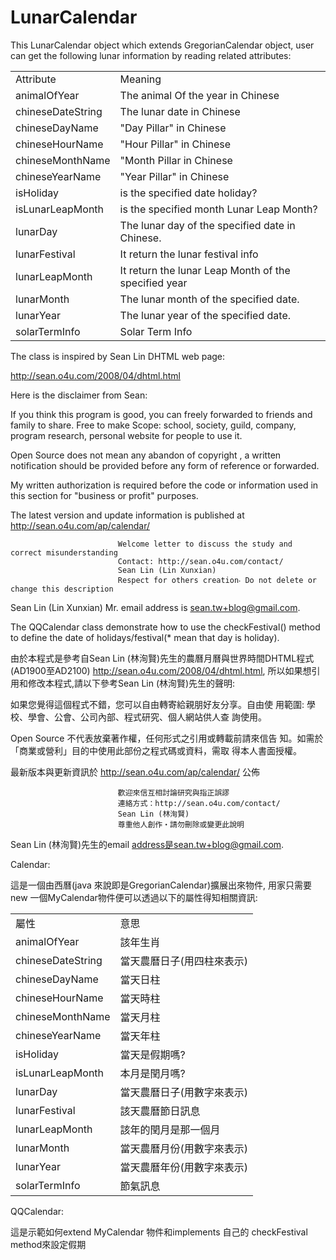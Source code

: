 # LunarCalendar

This LunarCalendar object which extends GregorianCalendar object, user can get the following lunar information by reading related attributes:
<table>
<tr><td>Attribute</td><td>Meaning</td></tr>
<tr><td>animalOfYear</td><td>The animal Of the year in Chinese</td></tr>
<tr><td>chineseDateString</td><td>The lunar date in Chinese</td></tr>
<tr><td>chineseDayName</td><td>"Day Pillar" in Chinese</td></tr>
<tr><td>chineseHourName</td><td>"Hour Pillar" in Chinese</td></tr>
<tr><td>chineseMonthName</td><td>"Month Pillar in Chinese</td></tr>
<tr><td>chineseYearName</td><td>"Year Pillar" in Chinese</td></tr>
<tr><td>isHoliday</td><td>is the specified date holiday?</td></tr>
<tr><td>isLunarLeapMonth</td><td>is the specified month Lunar Leap Month?</td></tr>
<tr><td>lunarDay</td><td>The lunar day of the specified date in Chinese.</td></tr>
<tr><td>lunarFestival</td><td>It return the lunar festival info</td></tr>
<tr><td>lunarLeapMonth</td><td>It return the lunar Leap Month of the specified year</td></tr>
<tr><td>lunarMonth</td><td>The lunar month of the specified date.</td></tr>
<tr><td>lunarYear</td><td>The lunar year of the specified date.</td></tr>
<tr><td>solarTermInfo</td><td>Solar Term Info</td></tr>
</table>
The class is inspired by Sean Lin DHTML web page:

http://sean.o4u.com/2008/04/dhtml.html

Here is the disclaimer from Sean:

If you think this program is good, you can freely forwarded to friends and family to share. Free to make Scope: school, society, guild, company, program research, personal website for people to use it.

Open Source does not mean any abandon of copyright , a written notification should be provided before any form of reference or forwarded.

My written authorization is required before the code or information used in this section for "business or profit" purposes.

The latest version and update information is published at http://sean.o4u.com/ap/calendar/

                            Welcome letter to discuss the study and correct misunderstanding
                            Contact: http://sean.o4u.com/contact/
                            Sean Lin (Lin Xunxian)
                            Respect for others creation‧ Do not delete or change this description
Sean Lin (Lin Xunxian) Mr. email address is sean.tw+blog@gmail.com.

The QQCalendar class demonstrate how to use the checkFestival() method to define the date of holidays/festival(* mean that day is holiday).

由於本程式是參考自Sean Lin (林洵賢)先生的農曆月曆與世界時間DHTML程式(AD1900至AD2100) http://sean.o4u.com/2008/04/dhtml.html,
所以如果想引用和修改本程式,請以下參考Sean Lin (林洵賢)先生的聲明:

如果您覺得這個程式不錯，您可以自由轉寄給親朋好友分享。自由使 用範圍: 學校、學會、公會、公司內部、程式研究、個人網站供人查 詢使用。

Open Source 不代表放棄著作權，任何形式之引用或轉載前請來信告 知。如需於「商業或營利」目的中使用此部份之程式碼或資料，需取 得本人書面授權。

最新版本與更新資訊於 http://sean.o4u.com/ap/calendar/ 公佈

                            歡迎來信互相討論研究與指正誤謬
                            連絡方式：http://sean.o4u.com/contact/
                            Sean Lin (林洵賢)
                            尊重他人創作‧請勿刪除或變更此說明
Sean Lin (林洵賢)先生的email address是sean.tw+blog@gmail.com.

Calendar:

這是一個由西曆(java 來說即是GregorianCalendar)擴展出來物件, 用家只需要new 一個MyCalendar物件便可以透過以下的屬性得知相關資訊:
<table>
<tr><td>屬性</td><td>意思</td></tr>
<tr><td>animalOfYear</td><td>該年生肖</td></tr>
<tr><td>chineseDateString</td><td>當天農曆日子(用四柱來表示)</td></tr>
<tr><td>chineseDayName</td><td>當天日柱</td></tr>
<tr><td>chineseHourName</td><td>當天時柱</td></tr>
<tr><td>chineseMonthName</td><td>當天月柱</td></tr>
<tr><td>chineseYearName</td><td>當天年柱</td></tr>
<tr><td>isHoliday</td><td>當天是假期嗎?</td></tr>
<tr><td>isLunarLeapMonth</td><td>本月是閏月嗎?</td></tr>
<tr><td>lunarDay</td><td>當天農曆日子(用數字來表示)</td></tr>
<tr><td>lunarFestival</td><td>該天農曆節日訊息</td></tr>
<tr><td>lunarLeapMonth</td><td>該年的閏月是那一個月</td></tr>
<tr><td>lunarMonth</td><td>當天農曆月份(用數字來表示)</td></tr>
<tr><td>lunarYear</td><td>當天農曆年份(用數字來表示)</td></tr>
<tr><td>solarTermInfo</td><td>節氣訊息</td></tr>
</table>
QQCalendar:

這是示範如何extend MyCalendar 物件和implements 自己的 checkFestival method來設定假期
